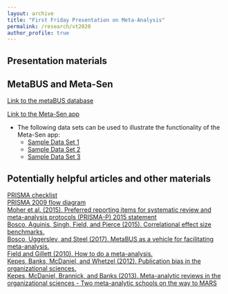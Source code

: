 ```yaml
---
layout: archive
title: "First Friday Presentation on Meta-Analysis"
permalink: /research/vt2020
author_profile: true
---
```



## Presentation materials

## MetaBUS and Meta-Sen
<a href="https://metabus.org">Link to the metaBUS database</a>

<a href="https://metasen.shinyapps.io/gen1/">Link to the Meta-Sen app</a><br>
   * The following data sets can be used to illustrate the functionality of the Meta-Sen app:<br>
      * <a href="http://jamiefield.github.io/files/Sample Data Set 1.csv?dl=0">Sample Data Set 1</a><br>
      * <a href="http://jamiefield.github.io/files/Sample Data Set 2.csv?dl=0">Sample Data Set 2</a><br>
      * <a href="http://jamiefield.github.io/files/Sample Data Set 3.csv?dl=0">Sample Data Set 3</a><br>

## Potentially helpful articles and other materials
<a href="http://jamiefield.github.io/files/PRISMA 2009 checklist.pdf?dl=0">PRISMA checklist</a><br>
<a href="http://jamiefield.github.io/files/PRISMA 2009 flow diagram.pdf?dl=0">PRISMA 2009 flow diagram</a><br>
<a href="http://jamiefield.github.io/files/Moher et al. (2015). Preferred reporting items for systematic review and meta-analysis protocols (PRISMA-P) 2015 statement.pdf?dl=0">Moher et al. (2015). Preferred reporting items for systematic review and meta-analysis protocols (PRISMA-P) 2015 statement</a><br>
<a href="http://jamiefield.github.io/files/Bosco, Aguinis, Singh, Field, and Pierce (2015). Correlational effect size benchmarks..pdf?dl=0">Bosco, Aguinis, Singh, Field, and Pierce (2015). Correlational effect size benchmarks.</a><br>
<a href="http://jamiefield.github.io/files/Bosco, Uggerslev, and Steel (2017). MetaBUS as a vehicle for facilitating meta-analysis..pdf?dl=0">Bosco, Uggerslev, and Steel (2017). MetaBUS as a vehicle for facilitating meta-analysis.</a><br>
<a href="http://jamiefield.github.io/files/Field and Gillett (2010). How to do a meta-analysis..pdf?dl=0">Field and Gillett (2010). How to do a meta-analysis.</a><br>
<a href="http://jamiefield.github.io/files/Kepes, Banks, McDaniel, and Whetzel (2012). Publication bias in the organizational sciences..pdf?dl=0">Kepes, Banks, McDaniel, and Whetzel (2012). Publication bias in the organizational sciences.</a><br>
<a href="http://jamiefield.github.io/files/Kepes, McDaniel, Brannick, and Banks (2013). Meta-analytic reviews in the organizational sciences - Two meta-analytic schools on the way to MARS.pdf?dl=0">Kepes, McDaniel, Brannick, and Banks (2013). Meta-analytic reviews in the organizational sciences - Two meta-analytic schools on the way to MARS</a><br>
